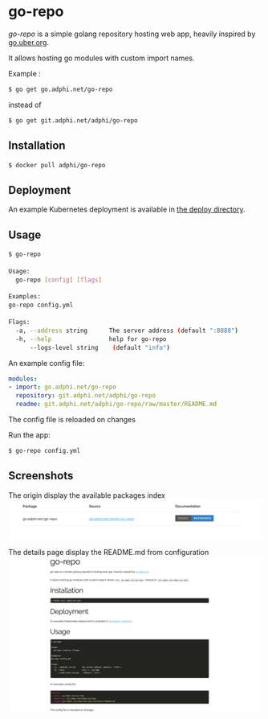 # go-repo

*go-repo* is a simple golang repository hosting web app, heavily inspired by [go.uber.org](https://go.uber.org).

It allows hosting go modules with custom import names.

Example :

```bash
$ go get go.adphi.net/go-repo
```

instead of 

```bash
$ go get git.adphi.net/adphi/go-repo
```

## Installation
```bash
$ docker pull adphi/go-repo
```

## Deployment

An example Kubernetes deployment is available in [the deploy directory](deploy/deploy.yml).

## Usage

```bash
$ go-repo

Usage:
  go-repo [config] [flags]

Examples:
go-repo config.yml

Flags:
  -a, --address string      The server address (default ":8888")
  -h, --help                help for go-repo
      --logs-level string    (default "info")

```

An example config file:
```yaml
modules:
- import: go.adphi.net/go-repo
  repository: git.adphi.net/adphi/go-repo
  readme: git.adphi.net/adphi/go-repo/raw/master/README.md
```
The config file is reloaded on changes


Run the app:
```bash
$ go-repo config.yml
```

## Screenshots

The origin display the available packages index 
![index](screenshots/index.png)

The details page display the README.md from configuration
![details](screenshots/details.png)
